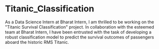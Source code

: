 # Titanic_Classification
As a Data Science Intern at Bharat Intern, I am thrilled to be working on the "Titanic Survival Classification" project. In collaboration with the esteemed team at Bharat Intern, I have been entrusted with the task of developing a robust classification model to predict the survival outcomes of passengers aboard the historic RMS Titanic.
